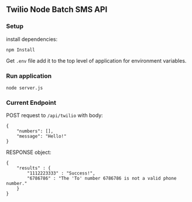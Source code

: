 
## Twilio Node Batch SMS API


### Setup

install dependencies:

```
npm Install
```

Get `.env` file add it to the top level of application for environment variables.

### Run application
```
node server.js
```

### Current Endpoint

POST request  to `/api/twilio` with body:
```
{
    "numbers": [],
    "message": "Hello!"
}
```

RESPONSE object:

```
{
    "results" : {
        "1112223333" : "Success!",
        "6786786" : "The 'To' number 6786786 is not a valid phone number."
    }
}
```



 